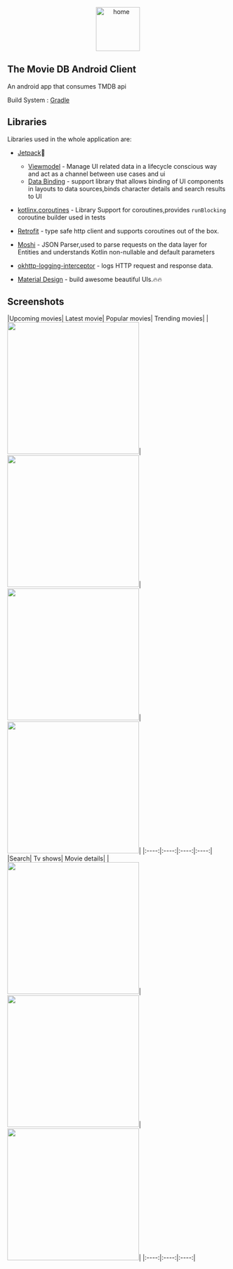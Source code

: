 
<p align="center">
<img src="app/src/main/res/mipmap-hdpi/ic_launcher.png" alt="home" width="100"/>
</p>

## The Movie DB Android Client

An android app that consumes TMDB api

Build System : [Gradle](https://gradle.org/)

## Libraries

Libraries used in the whole application are:

- [Jetpack](https://developer.android.com/jetpack)🚀
  - [Viewmodel](https://developer.android.com/topic/libraries/architecture/viewmodel) - Manage UI related data in a lifecycle conscious way
  and act as a channel between use cases and ui
  - [Data Binding](https://developer.android.com/topic/libraries/data-binding) - support library that allows binding of UI components in  layouts to data sources,binds character details and search results to UI

- [kotlinx.coroutines](https://github.com/Kotlin/kotlinx.coroutines) - Library Support for coroutines,provides `runBlocking` coroutine builder used in tests
- [Retrofit](https://square.github.io/retrofit/) - type safe http client
and supports coroutines out of the box.
- [Moshi](https://github.com/square/moshi) - JSON Parser,used to parse
requests on the data layer for Entities and understands Kotlin non-nullable
and default parameters
- [okhttp-logging-interceptor](https://github.com/square/okhttp/blob/master/okhttp-logging-interceptor/README.md) - logs HTTP request and response data.
- [Material Design](https://material.io/develop/android/docs/getting-started/) - build awesome beautiful UIs.🔥🔥

## Screenshots
|Upcoming movies| Latest movie| Popular movies| Trending movies|
|<img src="screenshots/upcoming.png" width=300/>|<img src="screenshots/latest.png" width=300/>|<img src="screenshots/popular.png" width=300/>|<img src="screenshots/trend.png" width=300/>|
|:----:|:----:|:----:|:----:|
|Search| Tv shows| Movie details|
|<img src="screenshots/search.png" width=300/>|<img src="screenshots/tv.png" width=300/>|<img src="screenshots/details.png" width=300/>|
|:----:|:----:|:----:|
